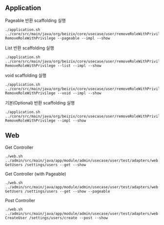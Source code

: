 ## Application

Pageable 반환 scaffolding 실행
```shell
./application.sh ../core/src/main/java/org/beizix/core/usecase/user/removeRoleWithPrivilege RemoveRoleWithPrivilege --pageable --impl --show
```

List 반환 scaffolding 실행
```shell
./application.sh ../core/src/main/java/org/beizix/core/usecase/user/removeRoleWithPrivilege RemoveRoleWithPrivilege --list --impl --show
```

void scaffolding 실행
```shell
./application.sh ../core/src/main/java/org/beizix/core/usecase/user/removeRoleWithPrivilege RemoveRoleWithPrivilege --void --impl --show
```

기본(Optional) 반환 scaffolding 실행
```shell
./application.sh ../core/src/main/java/org/beizix/core/usecase/user/removeRoleWithPrivilege RemoveRoleWithPrivilege --impl --show
```

## Web

Get Controller 
```shell
./web.sh ../admin/src/main/java/app/module/admin/usecase/user/test/adapters/web GetUsers /settings/users --get --show
```

Get Controller (with Pageable)
```shell
./web.sh ../admin/src/main/java/app/module/admin/usecase/user/test/adapters/web GetUsers /settings/users --get --show --pageable
```

Post Controller
```shell
./web.sh ../admin/src/main/java/app/module/admin/usecase/user/test/adapters/web CreateUser /settings/users/create --post --show
```